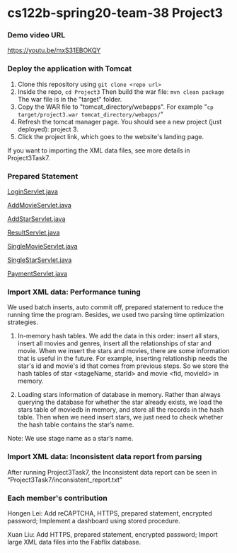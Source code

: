 # cs122b-spring20-team-38 Project3 
  
### Demo video URL  
  
https://youtu.be/mxS31EBOKQY
  
### Deploy the application with Tomcat  
  
1. Clone this repository using  `git clone <repo url>`  
2. Inside the repo,  `cd Project3` Then build the war file:  `mvn clean package` The war file is in the "target" folder.  
3. Copy the WAR file to "tomcat_directory/webapps". For example "`cp target/project3.war tomcat_directory/webapps/`"  
4. Refresh the tomcat manager page. You should see a new project (just deployed): project 3.  
5. Click the project link, which goes to the website's landing page.  

If you want to importing the XML data files, see more details in Project3Task7.
  
### Prepared Statement  

[LoginServlet.java](src/LoginServlet.java)

[AddMovieServlet.java](src/AddMovieServlet.java)

[AddStarServlet.java](src/AddStarServlet.java)

[ResultServlet.java](src/ResultServlet.java)

[SingleMovieServlet.java](src/SingleMovieServlet.java)

[SingleStarServlet.java](src/SingleStarServlet.java)

[PaymentServlet.java](src/PaymentServlet.java")

### Import XML data: Performance tuning

We used batch inserts, auto commit off, prepared statement to reduce the running time the program. Besides, we used two parsing time optimization strategies.

1.  In-memory hash tables. We add the data in this order: insert all stars, insert all movies and genres, insert all the relationships of star and movie. When we insert the stars and movies, there are some information that is useful in the future. For example, inserting relationship needs the star's id and movie's id that comes from previous steps. So we store the hash tables of star <stageName, starId> and movie <fid, movieId> in memory.

2.  Loading stars information of database in memory. Rather than always querying the database for whether the star already exists, we load the stars table of moviedb in memory, and store all the records in the hash table. Then when we need insert stars, we just need to check whether the hash table contains the star’s name.

Note: We use stage name as a star’s name.

### Import XML data: Inconsistent data report from parsing

After running Project3Task7, the Inconsistent data report can be seen in “Project3Task7/inconsistent_report.txt”

### Each member's contribution  

Hongen Lei: Add reCAPTCHA, HTTPS, prepared statement, encrypted password; Implement a dashboard using stored procedure.

Xuan Liu: Add HTTPS, prepared statement, encrypted password; Import large XML data files into the Fabflix database.
